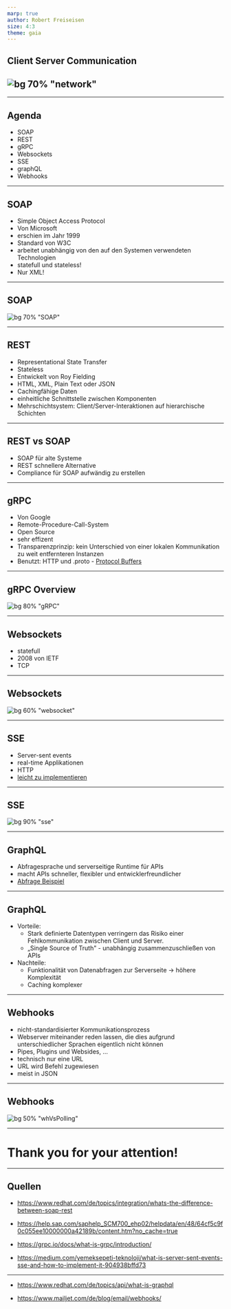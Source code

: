 ```yaml
---
marp: true
author: Robert Freiseisen
size: 4:3
theme: gaia
---
```


## Client Server Communication

![bg 70% "network"](pics/Client-server-model.png)
---

---
## Agenda
+ SOAP
+ REST
+ gRPC
+ Websockets
+ SSE
+ graphQL
+ Webhooks
---
## SOAP
+ Simple Object Access Protocol
+ Von Microsoft 
+ erschien im Jahr 1999
+ Standard von W3C
+ arbeitet unabhängig von den auf den Systemen verwendeten Technologien
+ statefull und stateless!
+ Nur XML!

---
## SOAP

![bg 70% "SOAP"](pics/soap-message.png)

---
## REST
+ Representational State Transfer
+ Stateless
+ Entwickelt von Roy Fielding
+ HTML, XML, Plain Text oder JSON
+ Cachingfähige Daten
+ einheitliche Schnittstelle zwischen Komponenten
+ Mehrschichtsystem: Client/Server-Interaktionen auf hierarchische Schichten
---
## REST vs SOAP 
+ SOAP für alte Systeme
+ REST schnellere Alternative
+ Compliance für SOAP aufwändig zu erstellen
---
## gRPC
+ Von Google
+ Remote-Procedure-Call-System
+ Open Source
+ sehr effizent
+ Transparenzprinzip: kein Unterschied von einer lokalen Kommunikation zu weit entfernteren Instanzen
+ Benutzt: HTTP und .proto - [Protocol Buffers](https://grpc.io/docs/what-is-grpc/introduction/)
---
## gRPC Overview

![bg 80% "gRPC"](pics/gRPC-Overview.png)

---
## Websockets
+ statefull
+ 2008 von IETF
+ TCP 
---
## Websockets
 
![bg 60% "websocket"](pics/websocket.png)

---
## SSE
+ Server-sent events
+ real-time Applikationen
+ HTTP
+ [leicht zu implementieren](https://github.com/G-khan/server-sent-events)
---
## SSE 

![bg 90% "sse"](pics/sse.png)

---
## GraphQL

+ Abfragesprache und serverseitige Runtime für APIs
+ macht APIs schneller, flexibler und entwicklerfreundlicher
+ [Abfrage Beispiel](https://graphql.org/learn/)
---
## GraphQL
+ Vorteile: 
  + Stark definierte Datentypen verringern das Risiko einer Fehlkommunikation zwischen Client und Server.
  + „Single Source of Truth" - unabhängig zusammenzuschließen von APIs
+ Nachteile:
  +  Funktionalität von Datenabfragen zur Serverseite -> höhere Komplexität
  +  Caching komplexer 
---
## Webhooks
+ nicht-standardisierter Kommunikationsprozess
+  Webserver miteinander reden lassen, die dies aufgrund unterschiedlicher Sprachen eigentlich nicht können
+ Pipes, Plugins und Websides, ...
+ technisch nur eine URL
+ URL wird Befehl zugewiesen
+ meist in JSON
---
## Webhooks

![bg 50% "whVsPolling"](pics/whVsPolling.png)

---

# Thank you for your attention!

---
## Quellen

+ https://www.redhat.com/de/topics/integration/whats-the-difference-between-soap-rest

+ https://help.sap.com/saphelp_SCM700_ehp02/helpdata/en/48/64cf5c9f0c055ee10000000a42189b/content.htm?no_cache=true

+ https://grpc.io/docs/what-is-grpc/introduction/

+ https://medium.com/yemeksepeti-teknoloji/what-is-server-sent-events-sse-and-how-to-implement-it-904938bffd73

---

+ https://www.redhat.com/de/topics/api/what-is-graphql

+ https://www.mailjet.com/de/blog/email/webhooks/